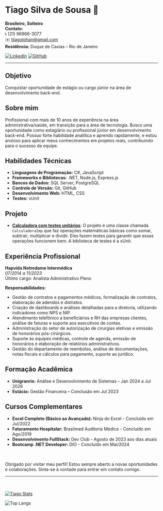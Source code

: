 # Tiago Silva de Sousa 👋

**Brasileiro, Solteiro**  
**Contato:**  
📞 (21) 96966-3077  
✉️ tiiagolohan@gmail.com  
**Residência:** Duque de Caxias – Rio de Janeiro

[![LinkedIn](https://img.shields.io/badge/LinkedIn-blue?style=for-the-badge&logo=linkedin)](https://www.linkedin.com/in/tiagolohan) [![GitHub](https://img.shields.io/badge/GitHub-black?style=for-the-badge&logo=github)](https://github.com/tiagoLohan)

---

## Objetivo

Conquistar oportunidade de estágio ou cargo júnior na área de desenvolvimento back-end.

## Sobre mim

Profissional com mais de 10 anos de experiência na área administrativa/saúde, em transição para a área de tecnologia. Busco uma oportunidade como estagiário ou profissional júnior em desenvolvimento back-end. Possuo forte habilidade analítica e aprendo rapidamente, e estou ansioso para aplicar meus conhecimentos em projetos reais, contribuindo para o sucesso da equipe.

## Habilidades Técnicas

- **Linguagens de Programação:** C#, JavaScript
- **Frameworks e Bibliotecas:** .NET, Node.js, Express.js
- **Bancos de Dados:** SQL Server, PostgreSQL
- **Controle de Versão:** Git, GitHub
- **Desenvolvimento Web:** HTML, CSS
- **Testes:** xUnit

## Projeto

- **[Calculadora com testes unitários](https://github.com/tiagoLohan/projeto-final-testes-unitarios)**: O projeto é uma classe chamada `CalculadoraImp` que faz operações matemáticas básicas como somar, subtrair, multiplicar e dividir. Eles fazem testes para garantir que essas operações funcionem bem. A biblioteca de testes é a xUnit.

## Experiência Profissional

**Hapvida Notredame Intermédica**  
_07/2014 a 11/2023_  
Último cargo: Analista Administrativo Pleno

**Responsabilidades:**
- Gestão de contratos e pagamentos médicos, formalização de contratos, elaboração de adendos e distratos.
- Criação de dashboards e análises detalhadas para a diretoria, utilizando indicadores como NPS e NIP.
- Atendimento telefônico a beneficiários e RH das empresas clientes, análise de faturas e suporte aos executivos de contas.
- Administração do setor de autorização de cirurgias eletivas e emissão de honorários pós-cirúrgicos.
- Suporte às equipes médicas, controle de agenda, emissão de honorários e elaboração de relatórios administrativos.
- Gestão do departamento de reembolso, análise de documentações, notas fiscais e cálculos para pagamento, suporte ao jurídico.

## Formação Acadêmica

- **Unigranrio:** Análise e Desenvolvimento de Sistemas – Jan 2024 a Jul 2026
- **Estácio:** Gestão Financeira – Conclusão em Jul 2023

## Cursos Complementares

- **Excel Completo (Básico ao Avançado):** Ninja do Excel - Concluído em Jul/2022
- **Faturamento Hospitalar:** Brasilmed Auditoria Medica - Concluído em Ago/2019
- **Desenvolvimento FullStack:** Dev Club - Agosto de 2023 aos dias atuais
- **Bootcamp .NET Developer:** DIO - Concluído em Mai/2024

<br><br>
Obrigado por visitar meu perfil! Estou sempre aberto a novas oportunidades e colaborações. Sinta-se à vontade para entrar em contato comigo.

---
<br><br>
[![Tiago Stats](https://github-readme-stats.vercel.app/api?username=tiagoLohan)](https://github.com/anuraghazra/github-readme-stats)

![Top Langs](https://github-readme-stats.vercel.app/api/top-langs/?username=tiagoLohan&layout=compact)

